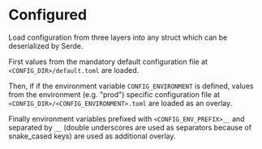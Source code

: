 # Configured

Load configuration from three layers into any struct which can be deserialized by Serde.

First values from the mandatory default configuration file at `<CONFIG_DIR>/default.toml` are loaded.

Then, if if the environment variable `CONFIG_ENVIRONMENT` is defined, values from the environment (e.g. "prod") specific configuration file at `<CONFIG_DIR>/<CONFIG_ENVIRONMENT>.toml` are loaded as an overlay.

Finally environment variables prefixed with `<CONFIG_ENV_PREFIX>__` and separated by `__` (double underscores are used as separators because of snake_cased keys) are used as additional overlay.

